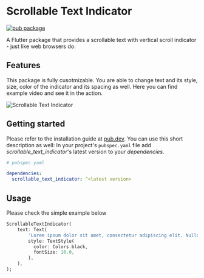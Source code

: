 # Scrollable Text Indicator

[![pub package](https://img.shields.io/pub/v/scrollable_text_indicator.svg)](https://pub.dartlang.org/packages/scrollable_text_indicator)

A Flutter package that provides a scrollable text with vertical scroll indicator - just like web browsers do.
 
## Features

This package is fully cusotmizable. You are able to change text and its style, size, color of the indicator and its spacing as well.
Here you can find example video and see it in the action.

![Scrollable Text Indicator](https://user-images.githubusercontent.com/52864127/211162955-c5aa97cd-c82b-4f04-b625-59cb6fc5a1f7.gif)

## Getting started

Please refer to the installation guide at [pub.dev](https://pub.dev/packages/chopper/scrollable_text_indicator). 
You can use this short description as well:
In your project's `pubspec.yaml` file add *scrollable_text_indicator*'s latest version to your *dependencies*.
```yaml
# pubspec.yaml

dependencies:
  scrollable_text_indicator: ^<latest version>
```

## Usage

Please check the simple example below
```dart
ScrollableTextIndicator(
    text: Text(
        'Lorem ipsum dolor sit amet, consectetur adipiscing elit. Nullam pulvinar risus sit amet augue viverra ultrices. Aliquam erat volutpat. Proin sagittis ultricies blandit. Donec diam velit, vestibulum commodo leo eu, suscipit condimentum ante. Aenean laoreet sapien mauris. Praesent maximus sagittis felis auctor facilisis. In ullamcorper velit id leo semper, pellentesque luctus risus efficitur. Aenean et tristique diam, vitae volutpat mi. Morbi bibendum ut nibh a ornare. Nulla nec dolor pellentesque, gravida neque ut, condimentum augue. Phasellus mollis metus ac tincidunt venenatis. Aenean at ullamcorper massa. Vestibulum volutpat nunc ut ultrices facilisis. Cras dui lorem, vehicula eu hendrerit non, sollicitudin quis libero. Morbi dapibus libero tincidunt lobortis efficitur.',
        style: TextStyle(
          color: Colors.black,
          fontSize: 16.0,
        ),
    ),
);
```


